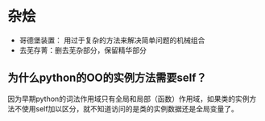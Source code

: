 # 杂烩

* 哥德堡装置： 用过于复杂的方法来解决简单问题的机械组合
* 去芜存菁：删去芜杂部分，保留精华部分

## 为什么python的OO的实例方法需要self？

因为早期python的词法作用域只有全局和局部（函数）作用域，如果类的实例方法不使用self加以区分，就不知道访问的是类的实例数据还是全局变量了。

